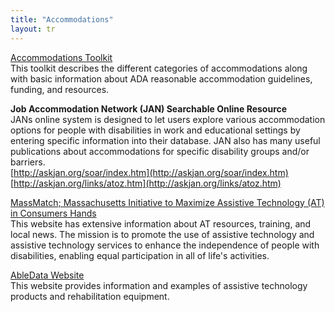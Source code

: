 ```yaml
---
title: "Accommodations"
layout: tr
---
```


[Accommodations Toolkit](files/accomm-toolkit.doc)  
This toolkit describes the different categories of accommodations along with basic information about ADA reasonable accommodation guidelines, funding, and resources.


**Job Accommodation Network (JAN) Searchable Online Resource**  
JANs online system is designed to let users explore various accommodation options for people with disabilities in work and educational settings by entering specific information into their database. JAN also has many useful publications about accommodations for specific disability groups and/or barriers.  
[http://askjan.org/soar/index.htm](http://askjan.org/soar/index.htm)  
[http://askjan.org/links/atoz.htm](http://askjan.org/links/atoz.htm)  


[MassMatch; Massachusetts Initiative to Maximize Assistive Technology (AT) in Consumers Hands](http://www.massmatch.org)  
This website has extensive information about AT resources, training, and local news. The mission is to promote the use of assistive technology and assistive technology services to enhance the independence of people with disabilities, enabling equal participation in all of life's activities.

[AbleData Website](http://www.abledata.com/)  
This website provides information and examples of assistive technology products and rehabilitation equipment.
